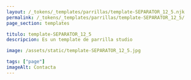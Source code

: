 ```yaml
---
layout: /_tokens/_templates/parrillas/template-SEPARATOR_12_5.njk
permalink: /_tokens/_templates/parrillas/template-SEPARATOR_12_5/
page_section: templates

titulo: template-SEPARATOR_12_5
descripcion: Es un template de parrilla studio

image: /assets/static/template-SEPARATOR_12_5.jpg

tags: ["page"]
imageAlt: Contacta
---
```

